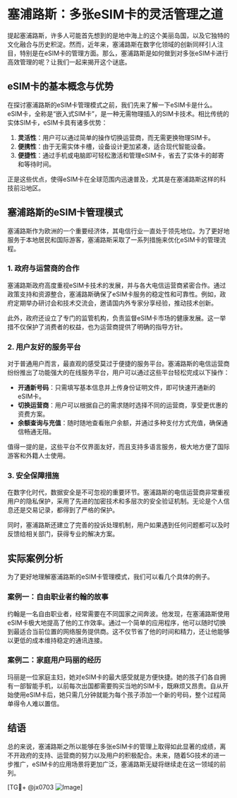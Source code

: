 # 塞浦路斯：多张eSIM卡的灵活管理之道

提起塞浦路斯，许多人可能首先想到的是地中海上的这个美丽岛国，以及它独特的文化融合与历史积淀。然而，近年来，塞浦路斯在数字化领域的创新同样引人注目，特别是在eSIM卡的管理方面。那么，塞浦路斯是如何做到对多张eSIM卡进行高效管理的呢？让我们一起来揭开这个谜底。

## eSIM卡的基本概念与优势

在探讨塞浦路斯的eSIM卡管理模式之前，我们先来了解一下eSIM卡是什么。eSIM卡，全称是“嵌入式SIM卡”，是一种无需物理插入的SIM卡技术。相比传统的实体SIM卡，eSIM卡具有诸多优势：

1. **灵活性**：用户可以通过简单的操作切换运营商，而无需更换物理SIM卡。
2. **便携性**：由于无需实体卡槽，设备设计更加紧凑，适合现代智能设备。
3. **便捷性**：通过手机或电脑即可轻松激活和管理eSIM卡，省去了实体卡的邮寄和等待时间。

正是这些优点，使得eSIM卡在全球范围内迅速普及，尤其是在塞浦路斯这样的科技前沿地区。

## 塞浦路斯的eSIM卡管理模式

塞浦路斯作为欧洲的一个重要经济体，其电信行业一直处于领先地位。为了更好地服务于本地居民和国际游客，塞浦路斯采取了一系列措施来优化eSIM卡的管理流程。

### 1. 政府与运营商的合作

塞浦路斯政府高度重视eSIM卡技术的发展，并与各大电信运营商紧密合作。通过政策支持和资源整合，塞浦路斯确保了eSIM卡服务的稳定性和可靠性。例如，政府定期举办研讨会和技术交流会，邀请国内外专家分享经验，推动技术创新。

此外，政府还设立了专门的监管机构，负责监督eSIM卡市场的健康发展。这一举措不仅保护了消费者的权益，也为运营商提供了明确的指导方针。

### 2. 用户友好的服务平台

对于普通用户而言，最直观的感受莫过于便捷的服务平台。塞浦路斯的电信运营商纷纷推出了功能强大的在线服务平台，用户可以通过这些平台轻松完成以下操作：

- **开通新号码**：只需填写基本信息并上传身份证明文件，即可快速开通新的eSIM卡。
- **切换运营商**：用户可以根据自己的需求随时选择不同的运营商，享受更优惠的资费方案。
- **余额查询与充值**：随时随地查看账户余额，并通过多种支付方式充值，确保通信畅通无阻。

值得一提的是，这些平台不仅界面友好，而且支持多语言服务，极大地方便了国际游客和外籍人士使用。

### 3. 安全保障措施

在数字化时代，数据安全是不可忽视的重要环节。塞浦路斯的电信运营商非常重视用户的隐私保护，采用了先进的加密技术和多层次的安全验证机制。无论是个人信息还是交易记录，都得到了严格的保护。

同时，塞浦路斯还建立了完善的投诉处理机制，用户如果遇到任何问题都可以及时反馈给相关部门，获得专业的解决方案。

## 实际案例分析

为了更好地理解塞浦路斯的eSIM卡管理模式，我们可以看几个具体的例子。

### 案例一：自由职业者约翰的故事

约翰是一名自由职业者，经常需要在不同国家之间奔波。他发现，在塞浦路斯使用eSIM卡极大地提高了他的工作效率。通过一个简单的应用程序，他可以随时切换到最适合当前位置的网络服务提供商。这不仅节省了他的时间和精力，还让他能够以更低的成本维持稳定的通讯连接。

### 案例二：家庭用户玛丽的经历

玛丽是一位家庭主妇，她对eSIM卡的最大感受就是方便快捷。她的孩子们各自拥有一部智能手机，以前每次出国都需要购买当地的SIM卡，既麻烦又昂贵。自从开始使用eSIM卡后，她只需几分钟就能为每个孩子添加一个新的号码，整个过程简单得令人难以置信。

## 结语

总的来说，塞浦路斯之所以能够在多张eSIM卡的管理上取得如此显著的成绩，离不开政府的支持、运营商的努力以及用户的积极配合。未来，随着5G技术的进一步推广，eSIM卡的应用场景将更加广泛，塞浦路斯无疑将继续走在这一领域的前列。

[TG💪+ @jx0703 ![Image](https://github.com/user-attachments/assets/dbca1d08-cadb-493c-b0ec-ad6f7a83f270)]